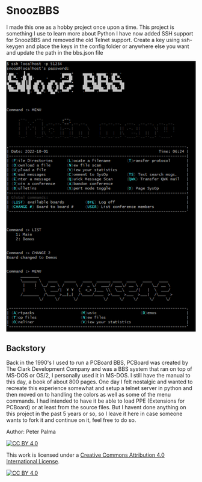 # SnoozBBS

I made this one as a hobby project once upon a time. This project is something I use to learn more about Python
I have now added SSH support for SnoozBBS and removed the old Telnet support.
Create a key using ssh-keygen and place the keys in the config folder or anywhere else you want and update the path in the bbs.json file

![SnoozBBS running on SSH](https://raw.githubusercontent.com/snooz/SnoozBBS/main/screenshots/snoozbbs-ssh.png)

## Backstory

Back in the 1990's I used to run a PCBoard BBS, PCBoard was created by The Clark Development Company and was a BBS system that ran on top of MS-DOS or OS/2, I personally used it in MS-DOS. I still have the manual to this day, a book of about 800 pages. One day I felt nostalgic and wanted to recreate this experience somewhat and setup a telnet server in python and then moved on to handling the colors as well as some of the menu commands. I had intended to have it be able to load PPE (Extensions for PCBoard) or at least from the source files. But I havent done anything on this project in the past 5 years or so, so I leave it here in case someone wants to fork it and continue on it, feel free to do so.

Author: Peter Palma

[![CC BY 4.0][cc-by-shield]][cc-by]

This work is licensed under a
[Creative Commons Attribution 4.0 International License][cc-by].

[![CC BY 4.0][cc-by-image]][cc-by]

[cc-by]: http://creativecommons.org/licenses/by/4.0/
[cc-by-image]: https://i.creativecommons.org/l/by/4.0/88x31.png
[cc-by-shield]: https://img.shields.io/badge/License-CC%20BY%204.0-lightgrey.svg
